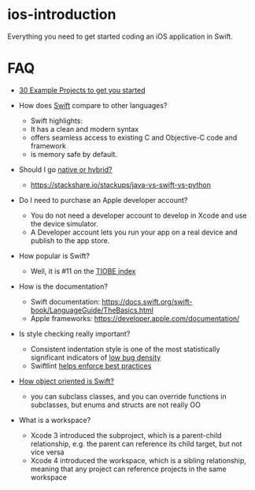 # ios-introduction
Everything you need to get started coding an iOS application in Swift.

# FAQ

- [30 Example Projects to get you started](https://github.com/soapyigu/Swift-30-Projects)
- How does [Swift](https://en.wikipedia.org/wiki/Swift_(programming_language)#Comparisons_to_other_languages) compare to other languages?
    - Swift highlights:
   	- It has a clean and modern syntax
	- offers seamless access to existing C and Objective-C code and framework
	- is memory safe by default.
- Should I go [native or hybrid?](https://hackernoon.com/react-native-vs-real-native-apps-which-is-better-a8383d6f7ca5)
    - https://stackshare.io/stackups/java-vs-swift-vs-python
- Do I need to purchase an Apple developer account?
    - You do not need a developer account to develop in Xcode and use the device simulator.
    - A Developer account lets you run your app on a real device and publish to the app store.
- How popular is Swift?
    - Well, it is #11 on the [TIOBE index](https://www.tiobe.com/tiobe-index/)
    
- How is the documentation?
    - Swift documentation: https://docs.swift.org/swift-book/LanguageGuide/TheBasics.html
    - Apple frameworks: https://developer.apple.com/documentation/
- Is style checking really important?
    - Consistent indentation style is one of the most statistically significant indicators of [low bug density](https://books.google.com/books?id=hjEFCAAAQBAJ&pg=PR22&lpg=PR22&dq=Consistent+indentation+style+is+one+of+the+most+statistically+significant+indicators+of+low+bug+density.&source=bl&ots=T7eLrGZFOo&sig=2WnH3QqMLJntoIyfPnQC2jg86no&hl=en&sa=X&ved=2ahUKEwjb6O-d84PdAhVQX60KHUzTAOwQ6AEwAHoECAAQAQ#v=onepage&q=Consistent%20indentation%20style%20is%20one%20of%20the%20most%20statistically%20significant%20indicators%20of%20low%20bug%20density.&f=false)
    - Swiftlint [helps enforce best practices](https://theswiftpost.co/using-swiftlint-and-danger-for-swift-best-practices/)
- [How object oriented is Swift?](https://skookum.com/blog/swift-blurs-the-lines-of-programming-paradigms)
	- you can subclass classes, and you can override functions in subclasses, but enums and structs are not really OO
- What is a workspace?
    - Xcode 3 introduced the subproject, which is a parent-child relationship, e.g. the parent can reference its child target, but not vice versa
    - Xcode 4 introduced the workspace, which is a sibling relationship, meaning that any project can reference projects in the same workspace
